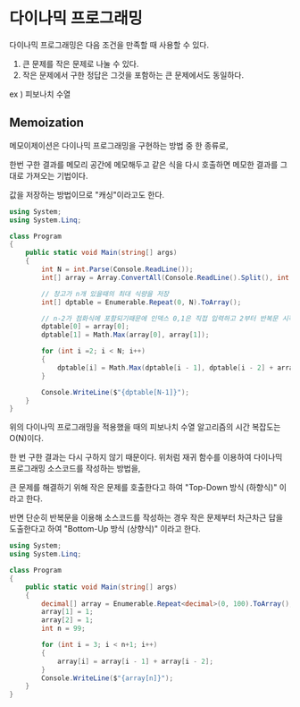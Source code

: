 <h1>다이나믹 프로그래밍</h1>

다이나믹 프로그래밍은 다음 조건을 만족할 때 사용할 수 있다.

1. 큰 문제를 작은 문제로 나눌 수 있다.
2. 작은 문제에서 구한 정답은 그것을 포함하는 큰 문제에서도 동일하다.

ex ) 피보나치 수열

<h2>Memoization</h2>

메모이제이션은 다이나믹 프로그래밍을 구현하는 방법 중 한 종류로, 

한번 구한 결과를 메모리 공간에 메모해두고 같은 식을 다시 호출하면 메모한 결과를 그대로 가져오는 기법이다.

값을 저장하는 방법이므로 "캐싱"이라고도 한다.

```cs
using System;
using System.Linq;

class Program
{
    public static void Main(string[] args)
    {
        int N = int.Parse(Console.ReadLine());
        int[] array = Array.ConvertAll(Console.ReadLine().Split(), int.Parse);

        // 창고가 n개 있을때의 최대 식량을 저장
        int[] dptable = Enumerable.Repeat(0, N).ToArray();

        // n-2가 점화식에 포함되기때문에 인덱스 0,1은 직접 입력하고 2부터 반복문 시작.
        dptable[0] = array[0];
        dptable[1] = Math.Max(array[0], array[1]);

        for (int i =2; i < N; i++)
        {
            dptable[i] = Math.Max(dptable[i - 1], dptable[i - 2] + array[i]);
        }

        Console.WriteLine($"{dptable[N-1]}");
    }  
}

```

위의 다이나믹 프로그래밍을 적용했을 때의 피보나치 수열 알고리즘의 시간 복잡도는 O(N)이다.

한 번 구한 결과는 다시 구하지 않기 때문이다. 위처럼 재귀 함수를 이용하여 다이나믹 프로그래밍 소스코드를 작성하는 방법을,

큰 문제를 해결하기 위해 작은 문제를 호출한다고 하여 "Top-Down 방식 (하향식)" 이라고 한다.

반면 단순히 반복문을 이용해 소스코드를 작성하는 경우 작은 문제부터 차근차근 답을 도출한다고 하여 "Bottom-Up 방식 (상향식)" 이라고 한다.

```cs
using System;
using System.Linq;

class Program
{
    public static void Main(string[] args)
    {
        decimal[] array = Enumerable.Repeat<decimal>(0, 100).ToArray();
        array[1] = 1;
        array[2] = 1;
        int n = 99;

        for (int i = 3; i < n+1; i++)
        {
            array[i] = array[i - 1] + array[i - 2];
        }
        Console.WriteLine($"{array[n]}");
    }
}
```


